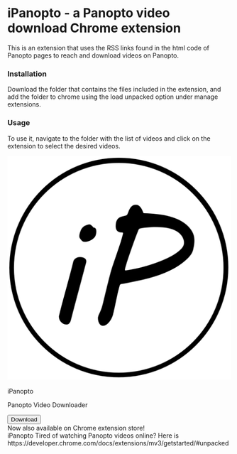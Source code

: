 # iPanopto - a Panopto video download Chrome extension

This is an extension that uses the RSS links found in the html code of Panopto pages to reach and download videos on Panopto.

### Installation
Download the folder that contains the files included in the extension, and add the folder to chrome using the load unpacked option under manage extensions.

### Usage
To use it, navigate to the folder with the list of videos and click on the extension to select the desired videos. 

<link href="style.css" rel="stylesheet"></link>

<div id="name">
    <img src="iPanopto.png" id="logo">
    <div id="titleTextDiv">
        <p id="titleText1">iPanopto</p>
        <p id="titleText2">Panopto Video Downloader</p>
    </div>
</div>

<div id="button">
    <button class="download-pushable" role="button">
        <span class="download-shadow"></span>
        <span class="download-edge"></span>
        <span class="download-front text">Download</span>
    </button>
</div>

<div id="notification">
    <span>Now also available on Chrome extension store!</span>
</div>

<div id="description">
    <span>iPanopto</span>
    <span>Tired of watching Panopto videos online? Here is </span>      
    <span>https://developer.chrome.com/docs/extensions/mv3/getstarted/#unpacked</span>
</div>